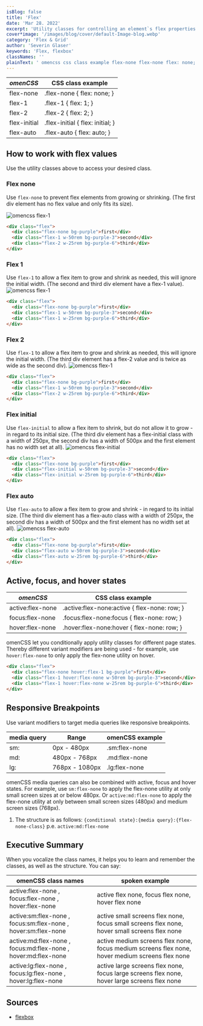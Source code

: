 ```yaml
---
isBlog: false
title: 'Flex'
date: 'Mar 28. 2022'
excerpt: 'Utility classes for controlling an element`s flex properties.'
cover*image: '/images/blog/cover/default-Image-blog.webp'
category: 'Flex & Grid'
author: 'Severin Glaser'
keywords: 'Flex, flexbox'
classNames: ''
plainText: ' omencss css class example flex-none flex-none flex: none; flex-1 flex-1 flex: 1; flex-2 flex-2 flex: 2; flex-initial flex-initial flex: initial; flex-auto flex-auto flex: auto; how to work with flex values use the utility classes above to access your desired class flex none use flex-none to prevent flex elements from growing or shrinking the first div element has no flex value and only fits its size ! omencss flex-1 images docs flex flex-1 webp?style=centerme html div class=flex div class=flex-none bg-purple first div div class=flex-1 w-50rem bg-purple-3 second div div class=flex-2 w-25rem bg-purple-6 third div div flex 1 use flex-1 to allow a flex item to grow and shrink as needed this will ignore the initial width the second and third div element have a flex-1 value ! omencss flex-1 images docs flex flex-1 webp?style=centerme html div class=flex div class=flex-none bg-purple first div div class=flex-1 w-50rem bg-purple-3 second div div class=flex-1 w-25rem bg-purple-6 third div div flex 2 use flex-1 to allow a flex item to grow and shrink as needed this will ignore the initial width the third div element has a flex-2 value and is twice as wide as the second div ! omencss flex-1 images docs flex flex-2 webp?style=centerme html div class=flex div class=flex-none bg-purple first div div class=flex-1 w-50rem bg-purple-3 second div div class=flex-2 w-25rem bg-purple-6 third div div flex initial use flex-initial to allow a flex item to shrink but do not allow it to grow - in regard to its initial size the third div element has a flex-initial class with a width of 250px the second div has a width of 500px and the first element has no width set at all ! omencss flex-initial images docs flex flex-initial webp?style=centerme html div class=flex div class=flex-none bg-purple first div div class=flex-initial w-50rem bg-purple-3 second div div class=flex-initial w-25rem bg-purple-6 third div div flex auto use flex-auto to allow a flex item to grow and shrink - in regard to its initial size the third div element has a flex-auto class with a width of 250px the second div has a width of 500px and the first element has no width set at all ! omencss flex-auto images docs flex flex-auto webp?style=centerme html div class=flex div class=flex-none bg-purple first div div class=flex-auto w-50rem bg-purple-3 second div div class=flex-auto w-25rem bg-purple-6 third div div active focus and hover states omencss css class example - active:flex-none active :flex-none:active flex-none: row; focus:flex-none focus :flex-none:focus flex-none: row; hover:flex-none hover :flex-none:hover flex-none: row; omencss let you conditionally apply utility classes for different page states thereby different variant modifiers are being used - for example use hover:flex-none to only apply the flex-none utility on hover html div class=flex div class=flex-none hover:flex-1 bg-purple first div div class=flex-1 hover:flex-none w-50rem bg-purple-3 second div div class=flex-1 hover:flex-none w-25rem bg-purple-6 third div div responsive breakpoints use variant modifiers to target media queries like responsive breakpoints media query range omencss example - - sm: 0px - 480px sm:flex-none md: 480px - 768px md:flex-none lg: 768px - 1080px lg:flex-none omencss media queries can also be combined with active focus and hover states for example use sm:flex-none to apply the flex-none utility at only small screen sizes at or below 480px or active:md:flex-none to apply the flex-none utility at only between small screen sizes 480px and medium screen sizes 768px 1 the structure is as follows: conditional state : media query : flex-none-class p e active:md:flex-none executive summary when you vocalize the class names it helps you to learn and remember the classes as well as the structure you can say: omencss class names spoken example - - active:flex-none focus:flex-none hover:flex-none active flex none focus flex none hover flex none active:sm:flex-none focus:sm:flex-none hover:sm:flex-none active small screens flex none focus small screens flex none hover small screens flex none active:md:flex-none focus:md:flex-none hover:md:flex-none active medium screens flex none focus medium screens flex none hover medium screens flex none active:lg:flex-none focus:lg:flex-none hover:lg:flex-none active large screens flex none focus large screens flex none hover large screens flex none '
---
```


| _omenCSS_    | CSS class example                |
| ------------ | -------------------------------- |
| flex-none    | .flex-none { flex: none; }       |
| flex-1       | .flex-1 { flex: 1; }             |
| flex-2       | .flex-2 { flex: 2; }             |
| flex-initial | .flex-initial { flex: initial; } |
| flex-auto    | .flex-auto { flex: auto; }       |

## How to work with flex values

Use the utility classes above to access your desired class.

### Flex none

Use `flex-none` to prevent flex elements from growing or shrinking. (The first div element has no flex value and only fits its size).

![omencss flex-1](/images/docs/flex/flex-1.webp?style=centerme)

```html
<div class="flex">
  <div class="flex-none bg-purple">first</div>
  <div class="flex-1 w-50rem bg-purple-3">second</div>
  <div class="flex-2 w-25rem bg-purple-6">third</div>
</div>
```

### Flex 1

Use `flex-1` to allow a flex item to grow and shrink as needed, this will ignore the initial width. (The second and third div element have a flex-1 value).
![omencss flex-1](/images/docs/flex/flex-1.webp?style=centerme)

```html
<div class="flex">
  <div class="flex-none bg-purple">first</div>
  <div class="flex-1 w-50rem bg-purple-3">second</div>
  <div class="flex-1 w-25rem bg-purple-6">third</div>
</div>
```

### Flex 2

Use `flex-1` to allow a flex item to grow and shrink as needed, this will ignore the initial width. (The third div element has a flex-2 value and is twice as wide as the second div).
![omencss flex-1](/images/docs/flex/flex-2.webp?style=centerme)

```html
<div class="flex">
  <div class="flex-none bg-purple">first</div>
  <div class="flex-1 w-50rem bg-purple-3">second</div>
  <div class="flex-2 w-25rem bg-purple-6">third</div>
</div>
```

### Flex initial

Use `flex-initial` to allow a flex item to shrink, but do not allow it to grow - in regard to its initial size. (The third div element has a flex-initial class with a width of 250px, the second div has a width of 500px and the first element has no width set at all).
![omencss flex-initial](/images/docs/flex/flex-initial.webp?style=centerme)

```html
<div class="flex">
  <div class="flex-none bg-purple">first</div>
  <div class="flex-initial w-50rem bg-purple-3">second</div>
  <div class="flex-initial w-25rem bg-purple-6">third</div>
</div>
```

### Flex auto

Use `flex-auto` to allow a flex item to grow and shrink - in regard to its initial size. (The third div element has a flex-auto class with a width of 250px, the second div has a width of 500px and the first element has no width set at all).
![omencss flex-auto](/images/docs/flex/flex-auto.webp?style=centerme)

```html
<div class="flex">
  <div class="flex-none bg-purple">first</div>
  <div class="flex-auto w-50rem bg-purple-3">second</div>
  <div class="flex-auto w-25rem bg-purple-6">third</div>
</div>
```

## Active, focus, and hover states

| _omenCSS_        | CSS class example                             |
| ---------------- | --------------------------------------------- |
| active:flex-none | .active\:flex-none:active { flex-none: row; } |
| focus:flex-none  | .focus\:flex-none:focus { flex-none: row; }   |
| hover:flex-none  | .hover\:flex-none:hover { flex-none: row; }   |

omenCSS let you conditionally apply utility classes for different page states. Thereby different variant modifiers are being used - for example, use `hover:flex-none` to only apply the flex-none utility on hover.

```html
<div class="flex">
  <div class="flex-none hover:flex-1 bg-purple">first</div>
  <div class="flex-1 hover:flex-none w-50rem bg-purple-3">second</div>
  <div class="flex-1 hover:flex-none w-25rem bg-purple-6">third</div>
</div>
```

## Responsive Breakpoints

Use variant modifiers to target media queries like responsive breakpoints.

| media query | Range          | omenCSS example |
| ----------- | -------------- | --------------- |
| sm:         | 0px - 480px    | .sm:flex-none   |
| md:         | 480px - 768px  | .md:flex-none   |
| lg:         | 768px - 1080px | .lg:flex-none   |

omenCSS media queries can also be combined with active, focus and hover states. For example, use `sm:flex-none` to apply the flex-none utility at only small screen sizes at or below 480px. Or `active:md:flex-none` to apply the flex-none utility at only between small screen sizes (480px) and medium screen sizes (768px).

1. The structure is as follows: `{conditional state}:{media query}:{flex-none-class}` p.e. `active:md:flex-none`

## Executive Summary

When you vocalize the class names, it helps you to learn and remember the classes, as well as the structure. You can say:

| omenCSS class names                                           | spoken example                                                                                  |
| ------------------------------------------------------------- | ----------------------------------------------------------------------------------------------- |
| active:flex-none , focus:flex-none , hover:flex-none          | active flex none, focus flex none, hover flex none                                              |
| active:sm:flex-none , focus:sm:flex-none , hover:sm:flex-none | active small screens flex none, focus small screens flex none, hover small screens flex none    |
| active:md:flex-none , focus:md:flex-none , hover:md:flex-none | active medium screens flex none, focus medium screens flex none, hover medium screens flex none |
| active:lg:flex-none , focus:lg:flex-none , hover:lg:flex-none | active large screens flex none, focus large screens flex none, hover large screens flex none    |

## Sources

- [flexbox](https://developer.mozilla.org/en-US/docs/Learn/CSS/CSS_layout/Flexbox)
